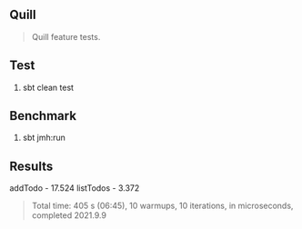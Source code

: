 Quill
-----
>Quill feature tests.

Test
----
1. sbt clean test

Benchmark
---------
1. sbt jmh:run

Results
-------
addTodo - 17.524
listTodos - 3.372
>Total time: 405 s (06:45), 10 warmups, 10 iterations, in microseconds, completed 2021.9.9
